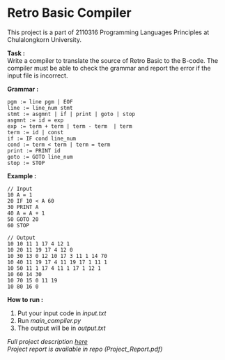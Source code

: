 # Retro Basic Compiler
This project is a part of 2110316 Programming Languages Principles at Chulalongkorn University.

**Task :**  
Write a compiler to translate the source of Retro Basic to the B-code.
The compiler must be able to check the grammar and report the error if the input file is incorrect.

**Grammar :**   
```
pgm := line pgm | EOF  
line := line_num stmt  
stmt := asgmnt | if | print | goto | stop  
asgmnt := id = exp  
exp := term + term | term - term  | term
term := id | const  
if := IF cond line_num  
cond := term < term | term = term  
print := PRINT id  
goto := GOTO line_num  
stop := STOP  
```
  
**Example :**  
```
// Input
10 A = 1  
20 IF 10 < A 60   
30 PRINT A  
40 A = A + 1  
50 GOTO 20  
60 STOP
```

```
// Output
10 10 11 1 17 4 12 1  
10 20 11 19 17 4 12 0  
10 30 13 0 12 10 17 3 11 1 14 70  
10 40 11 19 17 4 11 19 17 1 11 1  
10 50 11 1 17 4 11 1 17 1 12 1  
10 60 14 30  
10 70 15 0 11 19  
10 80 16 0 
```
 
 **How to run :**  
 1. Put your input code in *input.txt*
 2. Run *main_compiler.py*
 3. The output will be in *output.txt* 
 
 *Full project description [here](https://www.cp.eng.chula.ac.th/~piak/teaching/prolang/2018/retro-basic.htm)*  
 *Project report is available in repo (Project_Report.pdf)*
